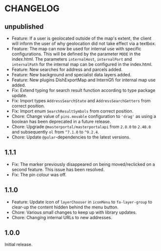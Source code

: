 # CHANGELOG

## unpublished

- Feature: If a user is geolocated outside of the map's extent, the client will inform the user of why geolocation did not take effect via a textbox.
- Feature: The map can now be used for internal use with specific configurations. This will be defined by the parameter `MODE` in the index.html. The parameters `internalHost`, `internalPort` and `internalPath` for the internal map can be configured in the index.html.
- Feature: New searches for address and parcels added.
- Feature: New background and specialist data layers added.
- Feature: New plugins DishExportMap and InternGfi for internal map use added.
- Fix: Extend typing for search result function according to type package update.
- Fix: Import types `AddressSearchState` and `AddressSearchGetters` from correct position.
- Fix: Import enum `SearchResultSymbols` from correct position.
- Chore: Change value of `pins.movable` configuration to `'drag'` as using a boolean has been deprecated in a future release.
- Chore: Upgrade `@masterportal/masterportalapi` from `2.8.0` to `2.40.0` and subsequently `ol` from `^7.1.0` to `^9.2.4`.
- Chore: Update `@polar`-dependencies to the latest versions.

## 1.1.1

- Fix: The marker previously disappeared on being moved/reclicked on a second feature. This issue has been resolved.
- Fix: The pin colour was off.

## 1.1.0

- Feature: Update icon of `layerChooser` in `iconMenu` to `fa-layer-group` to clear-up the content hidden behind the menu button.
- Chore: Various small changes to keep up with library updates.
- Chore: Changing internal URLs to new addresses.

## 1.0.0

Initial release.
